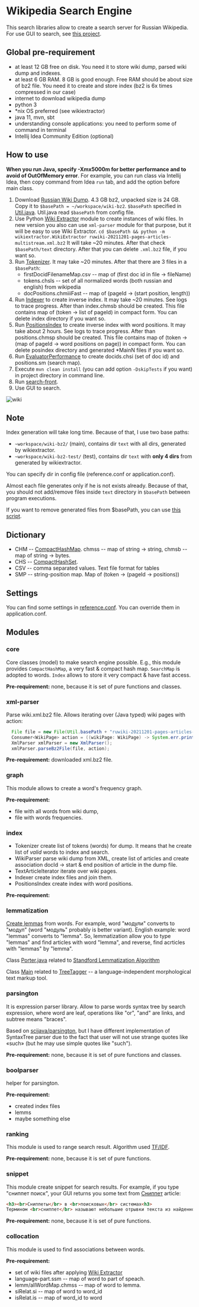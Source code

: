 # Wikipedia Search Engine
This search libraries allow to create a search server for Russian Wikipedia.
For use GUI to search, see [this project](https://github.com/Mikhail42/search-front).

## Global pre-requirement
- at least 12 GB free on disk. You need it to store wiki dump, parsed wiki dump and indexes.
- at least 6 GB RAM. 8 GB is good enough. Free RAM should be about size of bz2 file.
  You need it to create and store index (bz2 is 6x times compressed in our case)
- internet to download wikipedia dump
- python 3
- *nix OS preferred (see wikiextractor)
- java 11, mvn, sbt
- understanding console applications: you need to perform some of command in terminal
- Intellij Idea Community Edition (optional)

## How to use
**When you run Java, specify -Xmx5000m for better performance and to avoid of OutOfMemory error**.
For example, you can run class via Intellij Idea, then copy command from Idea `run` tab,
and add the option before main class.

1. Download [Russian Wiki Dump](https://dumps.wikimedia.org/ruwiki/). 4.3 GB bz2, unpacked size is 24 GB.
   Copy it to `$basePath = ~/workspace/wiki-bz2`.
   `$basePath` specified in [Util.java](core/src/main/java/org/ionkin/search/Util.java). Util.java read `$basePath` from config file.
2. Use Python [Wiki Extractor](https://github.com/attardi/wikiextractor) module to create instances of wiki files.
   In new version you also can use `xml-parser` module for that purpose, but it will be easy to use Wiki Extractor.
   `cd $basePath && python -m wikiextractor.WikiExtractor ruwiki-20211201-pages-articles-multistream.xml.bz2`
   It will take ~20 minutes. After that check `$basePath/text` directory.
   After that you can delete `.xml.bz2` file, if you want so.
3. Run [Tokenizer](index/src/main/java/org/ionkin/search/Tokenizer.java).
   It may take ~20 minutes. After that there are 3 files in a `$basePath`:
   - firstDocidFilenameMap.csv -- map of (first doc id in file -> fileName)
   - tokens.chsls -- set of all normalized words (both russian and english) from wikipedia
   - docPositions.chmiiiFast -- map of (pageId -> (start position, length))
4. Run [Indexer](index/src/main/java/org/ionkin/search/Indexer.java) to create inverse index.
   It may take ~20 minutes. See logs to trace progress.
   After than index.chmsb should be created. This file contains map of (token -> list of pageId) in compact form.
   You can delete index directory if you want so.
5. Run [PositionsIndex](index/src/main/java/org/ionkin/search/PositionsIndex.java) to create inverse index with word positions.
   It may take about 2 hours. See logs to trace progress.
   After than positions.chmsp should be created.
   This file contains map of (token -> (map of pageId → word positions on page)) in compact form.
   You can delete posindex directory and generated *MainN files if you want so.
6. Run [EvaluatorPerformance](boolparser/src/main/java/org/ionkin/search/EvaluatorPerformance.java)
   to create docids.chsi (set of doc id) and positions.sm (search map).
7. Execute `mvn clean install` (you can add option `-DskipTests` if you want) in project directory in command line.
8. Run [search-front](https://github.com/Mikhail42/search-front).
9. Use GUI to search.

![wiki](wiki.png)

## Note
Index generation will take long time. Because of that, I use two base paths:
- `~workspace/wiki-bz2/` (main), contains dir `text` with all dirs, generated by wikiextractor.
- `~workspace/wiki-bz2-test/` (test), contains dir `text` with **only 4 dirs** from generated by wikiextractor.

You can specify dir in config file (reference.conf or application.conf).

Almost each file generates only if he is not exists already. Because of that,
you should not add/remove files inside `text` directory in `$basePath` between program executions. 

If you want to remove generated files from $basePath, you can use [this script](clean-generated-files.sh).

## Dictionary
- CHM -- [CompactHashMap](core/src/main/java/org/ionkin/search/map/CompactHashMap.java).
  chmss -- map of string -> string, chmsb -- map of string -> bytes.
- CHS -- [CompactHashSet](core/src/main/java/org/ionkin/search/set/CompactHashSet.java).
- CSV -- comma separated values. Text file format for tables
- SMP -- string-position map. Map of (token -> (pageId -> positions))

## Settings
You can find some settings in [reference.conf](core/src/main/resources/reference.conf).
You can override them in application.conf.

## Modules

### core
Core classes (model) to make search engine possible.
E.g., this module provides `CompactHashMap`, a very fast & compact hash map.
`SearchMap` is adopted to words. 
`Index` allows to store it very compact & have fast access.

**Pre-requirement:** none, because it is set of pure functions and classes.

### xml-parser
Parse wiki.xml.bz2 file. Allows iterating over (Java typed) wiki pages with action:

```java
  File file = new File(Util.basePath + "ruwiki-20211201-pages-articles-multistream.xml.bz2");
  Consumer<WikiPage> action = ((wikiPage: WikiPage) -> System.err.println(wikiPage.getRevision().getText()));
  XmlParser xmlParser = new XmlParser();
  xmlParser.parseBz2File(file, action);
```

**Pre-requirement:** downloaded xml.bz2 file.

### graph
This module allows to create a word's frequency graph.

**Pre-requirement:** 
- file with all words from wiki dump,
- file with words frequencies.

### index
- Tokenizer create list of tokens (words) for dump. It means that he create list of *valid* words to index and search.
- WikiParser parse wiki dump from XML, create list of articles
  and create association docId -> start & end position of article in the dump file.
- TextArticleIterator iterate over wiki pages.
- Indexer create index files and join them.
- PositionsIndex create index with word positions.

**Pre-requirement:**

### lemmatization
[Create lemmas](https://en.wikipedia.org/wiki/Lemmatisation) from words.
For example, word "модули" converts to "модул" (word "модуль" probably is better variant).
English example: word "lemmas" converts to "lemma". So, lemmatization allow you to type "lemmas" and find articles with
word "lemma", and reverse, find acrticles with "lemmas" by "lemma".

Class [Porter.java](lemmatization/src/main/java/org/ionkin/search/Porter.java) related to [Standford Lemmatization Algorithm](https://nlp.stanford.edu/IR-book/html/htmledition/stemming-and-lemmatization-1.html)

Class [Main](lemmatization/src/main/java/org/ionkin/search/Main.java) related to [TreeTagger](https://nlpub.ru/TreeTagger) -- a language-independent morphological text markup tool.

### parsington
It is expression parser library. Allow to parse words syntax tree by search expression, where word are leaf, operations
like "or", "and" are links, and subtree means "braces".

Based on [scijava/parsington](https://github.com/scijava/parsington),
but I have different implementation of SyntaxTree parser due to the fact that user will not use strange quotes like «such»
(but he may use simple quotes like "such").

**Pre-requirement:** none, because it is set of pure functions and classes.

### boolparser
helper for parsington.

**Pre-requirement:**
- created index files
- lemms
- maybe something else

### ranking
This module is used to range search result. Algorithm used [TF/IDF](https://ru.wikipedia.org/wiki/TF-IDF).

**Pre-requirement:** none, because it is set of pure functions.

### snippet
This module create snippet for search results. For example, if you type "cниппет поиск", your GUI
returns you some text from [Сниппет](https://ru.wikipedia.org/wiki/Сниппет) article:
```html
<h3><br>Сниппеты</br> в <br>поисковых</br> системах<h3>
Термином <br>сниппет</br> называют небольшие отрывки текста из найденной <br>поисковой</br> машиной страницы сайта...
```

**Pre-requirement:** none, because it is set of pure functions.

### collocation
This module is used to find associations between words.

**Pre-requirement:**
- set of wiki files after applying [Wiki Extractor](https://github.com/attardi/wikiextractor)
- language-part.ssm -- map of word to part of speach.
- lemm/allWordMap.chmss -- map of word to lemma.
- siRelat.si -- map of word to word_id
- isRelat.is -- map of word_id to word
